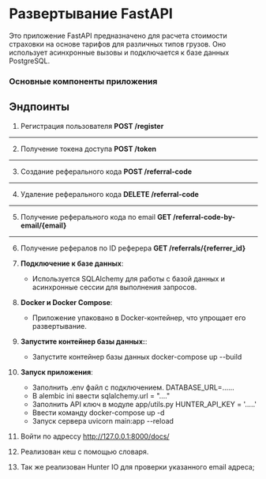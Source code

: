# Развертывание FastAPI 

Это приложение FastAPI предназначено для расчета стоимости страховки на основе тарифов для различных типов грузов. Оно использует асинхронные вызовы и подключается к базе данных PostgreSQL.
### Основные компоненты приложения
## Эндпоинты
 1. Регистрация пользователя
**POST /register**  

---
 2. Получение токена доступа
**POST /token**  

---
 3. Создание реферального кода
**POST /referral-code**  

---
 4. Удаление реферального кода
**DELETE /referral-code**  

---
 5. Получение реферального кода по email
**GET /referral-code-by-email/{email}**  

---
 6. Получение рефералов по ID реферера
**GET /referrals/{referrer_id}**  



3. **Подключение к базе данных**:
   - Используется SQLAlchemy для работы с базой данных и асинхронные сессии для выполнения запросов.   
5. **Docker и Docker Compose**:
   - Приложение упаковано в Docker-контейнер, что упрощает его развертывание.
6. **Запустите контейнер базы данных:**:
     - Запустите контейнер базы данных docker-compose up --build
 
7. **Запуск приложения**:
     - Заполнить .env файл с подключением. DATABASE_URL=......
     - В alembic ini ввести sqlalchemy.url = "...."
     - Заполнить API ключ в модуле app/utils.py HUNTER_API_KEY = '.....'
     - Ввести команду docker-compose up -d 
     - Запуск сервера uvicorn main:app --reload  
8.  Войти по адрессу http://127.0.0.1:8000/docs/ 
9. Реализован кеш с помощью словаря.
10. Так же реализован Hunter IO для проверки указанного email 	адреса;
